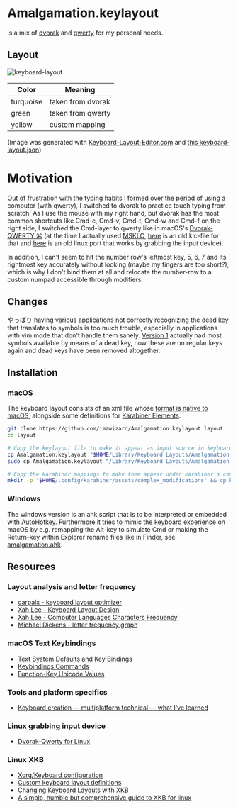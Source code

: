 # Amalgamation.keylayout
is a mix of [dvorak](https://en.wikipedia.org/wiki/Dvorak_keyboard_layout) and [qwerty](https://en.wikipedia.org/wiki/QWERTY) for my personal needs.

## Layout
![keyboard-layout](https://user-images.githubusercontent.com/1701648/194730002-820b5f9d-bc2f-4b5a-b693-143429baaeeb.png)

Color|Meaning
-----|--------
turquoise | taken from dvorak
green | taken from qwerty
yellow | custom mapping

(Image was generated with [Keyboard-Layout-Editor.com](http://www.keyboard-layout-editor.com) and [this keyboard-layout.json](https://gist.github.com/imawizard/25f131c568214d0be602718104a30a21))

# Motivation
Out of frustration with the typing habits I formed over the period of using a computer (with qwerty), I switched to dvorak to practice touch typing from scratch.
As I use the mouse with my right hand, but dvorak has the most common shortcuts like Cmd-c, Cmd-v, Cmd-t, Cmd-w and Cmd-f on the right side, I switched the Cmd-layer to qwerty like in macOS's [Dvorak-QWERTY ⌘](https://support.apple.com/guide/mac-help/use-dvorak-keyboard-layouts-mh27976/mac) (at the time I actually used [MSKLC](https://www.microsoft.com/en-us/download/details.aspx?id=102134), [here](https://gist.github.com/imawizard/52bf461f92a146d39455ecf61ce05c09) is an old klc-file for that and [here](https://gist.github.com/imawizard/388fda54cad2c09ff4736c675202d40e) is an old linux port that works by grabbing the input device).

In addition, I can't seem to hit the number row's leftmost key, 5, 6, 7 and its rightmost key accurately without looking (maybe my fingers are too short?), which is why I don't bind them at all and relocate the number-row to a custom numpad accessible through modifiers.

## Changes
やっぱり having various applications not correctly recognizing the dead key that translates to symbols is too much trouble, especially in applications with vim mode that don't handle them sanely.
[Version 1](https://github.com/imawizard/Amalgamation.keylayout/tree/v1) actually had most symbols available by means of a dead key, now these are on regular keys again and dead keys have been removed altogether.

## Installation
### macOS
The keyboard layout consists of an xml file whose [format is native to macOS](https://developer.apple.com/library/archive/technotes/tn2056/_index.html), alongside some definitions for [Karabiner Elements](https://github.com/pqrs-org/Karabiner-Elements).

```sh
git clone https://github.com/imawizard/Amalgamation.keylayout layout
cd layout

# Copy the keylayout file to make it appear as input source in keyboard settings.
cp Amalgamation.keylayout "$HOME/Library/Keyboard Layouts/Amalgamation.keylayout" # for the current user
sudo cp Amalgamation.keylayout "/Library/Keyboard Layouts/Amalgamation.keylayout" # or for every user

# Copy the karabiner mappings to make them appear under karabiner's complex modifications.
mkdir -p "$HOME/.config/karabiner/assets/complex_modifications' && cp karabiner-rules.json "$_/Amalgamation.json"
```

### Windows
The windows version is an ahk script that is to be interpreted or embedded with [AutoHotkey](https://www.autohotkey.com).
Furthermore it tries to mimic the keyboard experience on macOS by e.g. remapping the Alt-key to simulate Cmd or making the Return-key within Explorer rename files like in Finder, see [amalgamation.ahk](windows).

## Resources
### Layout analysis and letter frequency
* [carpalx - keyboard layout optimizer](http://mkweb.bcgsc.ca/carpalx)
* [Xah Lee - Keyboard Layout Design](http://xahlee.info/kbd/keyboard_layout_keybinding.html)
* [Xah Lee - Computer Languages Characters Frequency](http://xahlee.info/comp/computer_language_char_distribution.html)
* [Michael Dickens - letter frequency graph](https://mdickens.me/typing/letter_frequency.html)
### macOS Text Keybindings
* [Text System Defaults and Key Bindings](https://developer.apple.com/library/archive/documentation/Cocoa/Conceptual/EventOverview/TextDefaultsBindings/TextDefaultsBindings.html)
* [Keybindings Commands](https://developer.apple.com/documentation/appkit/nsstandardkeybindingresponding)
* [Function-Key Unicode Values](https://developer.apple.com/documentation/appkit/1535851-function-key_unicode_values)
### Tools and platform specifics
* [Keyboard creation — multiplatform technical — what I've learned](https://forum.colemak.com/topic/1658-keyboard-creation-multiplatform-technical-what-ive-learned/)
### Linux grabbing input device
* [Dvorak-Qwerty for Linux](https://github.com/tbocek/dvorak)
### Linux XKB
* [Xorg/Keyboard configuration](https://wiki.archlinux.org/title/Xorg/Keyboard_configuration)
* [Custom keyboard layout definitions](https://help.ubuntu.com/community/Custom%20keyboard%20layout%20definitions)
* [Changing Keyboard Layouts with XKB](https://hack.org/mc/writings/xkb.html)
* [A simple, humble but comprehensive guide to XKB for linux](https://medium.com/@damko/a-simple-humble-but-comprehensive-guide-to-xkb-for-linux-6f1ad5e13450)

<!-- vim: set tw=0 wrap ts=4 sw=4 et: -->
